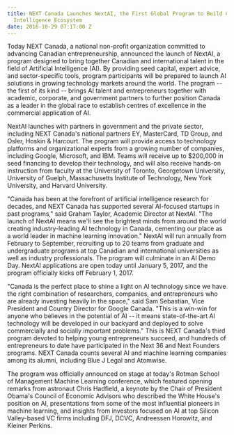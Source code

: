 ```yaml
---
title: NEXT Canada Launches NextAI, the First Global Program to Build Canada's Artificial
  Intelligence Ecosystem
date: 2016-10-29 07:17:00 Z
---
```


Today NEXT Canada, a national non-profit organization committed to advancing Canadian entrepreneurship, announced the launch of NextAI, a program designed to bring together Canadian and international talent in the field of Artificial Intelligence (AI). By providing seed capital, expert advice, and sector-specific tools, program participants will be prepared to launch AI solutions in growing technology markets around the world. The program -- the first of its kind -- brings AI talent and entrepreneurs together with academic, corporate, and government partners to further position Canada as a leader in the global race to establish centres of excellence in the commercial application of AI.

NextAI launches with partners in government and the private sector, including NEXT Canada's national partners EY, MasterCard, TD Group, and Osler, Hoskin & Harcourt. The program will provide access to technology platforms and organizational experts from a growing number of companies, including Google, Microsoft, and IBM. Teams will receive up to $200,000 in seed financing to develop their technology, and will also receive hands-on instruction from faculty at the University of Toronto, Georgetown University, University of Guelph, Massachusetts Institute of Technology, New York University, and Harvard University.

"Canada has been at the forefront of artificial intelligence research for decades, and NEXT Canada has supported several AI-focused startups in past programs," said Graham Taylor, Academic Director at NextAI. "The launch of NextAI means we'll see the brightest minds from around the world creating industry-leading AI technology in Canada, cementing our place as a world leader in machine learning innovation."
NextAI will run annually from February to September, recruiting up to 20 teams from graduate and undergraduate programs at top Canadian and international universities as well as industry professionals. The program will culminate in an AI Demo Day. NextAI applications are open today until January 5, 2017, and the program officially kicks off February 1, 2017.

"Canada is the perfect place to shine a light on AI technology since we have the right combination of researchers, companies, and entrepreneurs who are already investing heavily in the space," said Sam Sebastian, Vice President and Country Director for Google Canada. "This is a win-win for anyone who believes in the potential of AI -- it means state-of-the-art AI technology will be developed in our backyard and deployed to solve commercially and socially important problems."
This is NEXT Canada's third program devoted to helping young entrepreneurs succeed, and hundreds of entrepreneurs to date have participated in the Next 36 and Next Founders programs. NEXT Canada counts several AI and machine learning companies among its alumni, including Blue J Legal and Atomwise.

The program was officially announced on stage at today's Rotman School of Management Machine Learning conference, which featured opening remarks from astronaut Chris Hadfield, a keynote by the Chair of President Obama's Council of Economic Advisors who described the White House's position on AI, presentations from some of the most influential pioneers in machine learning, and insights from investors focused on AI at top Silicon Valley-based VC firms including DFJ, DCVC, Andreessen Horowitz, and Kleiner Perkins.